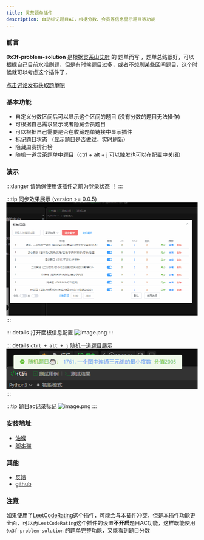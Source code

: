 ```yaml
---
title: 灵茶题单插件
description: 自动标记题目AC，根据分数、会员等信息显示题目等功能
---
```




### 前言

**0x3f-problem-solution** 是根据[灵茶山艾府](https://space.bilibili.com/206214) 的 题单而写 ，题单总结很好，可以根据自己目前水准刷题，但是有时候题目过多，或者不想刷某些区间题目，这个时候就可以考虑这个插件了，


[点击讨论发布获取题单吧](https://leetcode.cn/u/endlesscheng/)



###  基本功能

-  自定义分数区间后可以显示这个区间的题目 (没有分数的题目无法操作)
-  可根据自己需求显示或者隐藏会员题目
-  可以根据自己需要是否在收藏题单链接中显示插件
-  标记题目状态 （显示题目是否做过，实时刷新）
-  隐藏周赛排行榜
-  随机一道灵茶题单中题目（ctrl + alt + j 可以触发也可以在配置中关闭）


### 演示

:::danger 请确保使用该插件之前为登录状态 ！
:::

:::tip 同步效果展示 (version >= 0.0.5)
![/0x3f-problem-solution/demo.gif](/0x3f-problem-solution/demo.gif)
:::



::: details 打开面板信息配置
![image.png](https://scriptcat.org/api/v2/resource/image/ZQkTcnkpAMShGlGD)
:::

::: details `ctrl + alt + j` 随机一道题目展示
![/0x3f-problem-solution/demo.gif](/0x3f-problem-solution/random-tea.png)
:::





:::tip 题目ac记录标记
![image.png](https://scriptcat.org/api/v2/resource/image/ce3YGVmO085A6oHp)
:::




### 安装地址


- [油猴](https://greasyfork.org//zh-CN/scripts/501134-0x3f-problem-solution)
- [脚本猫](https://scriptcat.org/zh-CN/script-show-page/1967)

### 其他

- [反馈](https://wuxin0011.github.io/tampermonkey-script/plugins/0x3f-problem-solution.html)
- [github](https://github.com/wuxin0011/tampermonkey-script/tree/main/0x3f-leetcode)



### 注意

如果使用了[LeetCodeRating](https://greasyfork.org//zh-CN/scripts/450890-leetcoderating-%E6%98%BE%E7%A4%BA%E5%8A%9B%E6%89%A3%E5%91%A8%E8%B5%9B%E9%9A%BE%E5%BA%A6%E5%88%86)这个插件，可能会与本插件冲突，但是本插件功能更全面，可以再`LeetCodeRating`这个插件的设置**不开启**题目AC功能，这样既能使用 `0x3f-problem-solution` 的题单完整功能，又能看到题目分数
